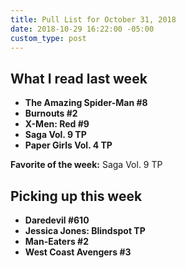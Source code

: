 ```yaml
---
title: Pull List for October 31, 2018
date: 2018-10-29 16:22:00 -05:00
custom_type: post
---
```


## What I read last week
- **The Amazing Spider-Man #8**
- **Burnouts #2**
- **X-Men: Red #9**
- **Saga Vol. 9 TP**
- **Paper Girls Vol. 4 TP**

**Favorite of the week:** Saga Vol. 9 TP

## Picking up this week

- **Daredevil #610**
- **Jessica Jones: Blindspot TP**
- **Man-Eaters #2**
- **West Coast Avengers #3**